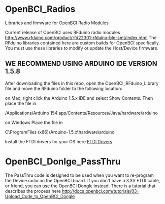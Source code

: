 # OpenBCI_Radios
Libraries and firmware for OpenBCI Radio Modules

Current release of OpenBCI uses RFduino radio modules
http://www.rfduino.com/product/rfd22301-rfduino-ble-smt/index.html
The RFduino libraries contained here are custom builds for OpenBCI specifically. You must use these libraries to modify or update the Host/Device firmware.

## WE RECOMMEND USING ARDUINO IDE VERSION 1.5.8

After downloading the files in this repo, open the OpenBCI_RFduino_Library file and move the RFduino folder to the following location:

on Mac, right click the Arduino 1.5.x IDE and select Show Contents.
Then place the file in

/Applications/Arduino 154.app/Contents/Resources/Java/hardware/arduino


on Windows
Place the file in 

C\ProgramFiles (x86)\Arduino-1.5.x\hardware\arduino

Install the FTDI drivers for your OS here [FTDI Drivers](www.ftdichip.com/drivers/vcp.htm)

# OpenBCI_Donlge_PassThru
The PassThru code is designed to be used when you want to re-program the Device radio on the OpenBCI board. If you don't have a 3.3V FTDI cable, or friend, you can use the OpenBCI Dongle instead. 
There is a tutorial that describes the process here
http://docs.openbci.com/tutorials/03-Upload_Code_to_OpenBCI_Dongle
